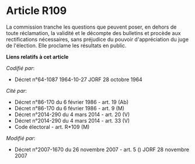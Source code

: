 # Article R109

La commission tranche les questions que peuvent poser, en dehors de toute réclamation, la validité et le décompte des
bulletins et procède aux rectifications nécessaires, sans préjudice du pouvoir d'appréciation du juge de l'élection. Elle
proclame les résultats en public.

**Liens relatifs à cet article**

_Codifié par_:

  - Décret n°64-1087 1964-10-27 JORF 28 octobre 1964

_Cité par_:

  - Décret n°86-170 du 6 février 1986 - art. 19 (Ab)
  - Décret n°86-170 du 6 février 1986 - art. 9 (M)
  - Décret n°2014-290 du 4 mars 2014 - art. 20 (V)
  - Décret n°2014-290 du 4 mars 2014 - art. 33 (V)
  - Code électoral - art. R*109 (M)

_Modifié par_:

  - Décret n°2007-1670 du 26 novembre 2007 - art. 5 () JORF 28 novembre 2007
